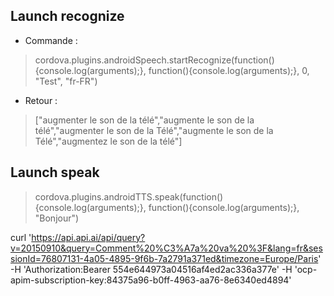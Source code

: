 ## Launch recognize
- Commande :
> cordova.plugins.androidSpeech.startRecognize(function(){console.log(arguments);}, function(){console.log(arguments);}, 0, "Test", "fr-FR")

- Retour :
> ["augmenter le son de la télé","augmente le son de la télé","augmenter le son de la Télé","augmente le son de la Télé","augmentez le son de la télé"]

## Launch speak
> cordova.plugins.androidTTS.speak(function(){console.log(arguments);}, function(){console.log(arguments);}, "Bonjour")


curl 'https://api.api.ai/api/query?v=20150910&query=Comment%20%C3%A7a%20va%20%3F&lang=fr&sessionId=76807131-4a05-4895-9f6b-7a2791a371ed&timezone=Europe/Paris' -H 'Authorization:Bearer 554e644973a04516af4ed2ac336a377e' -H 'ocp-apim-subscription-key:84375a96-b0ff-4963-aa76-8e6340ed4894'
